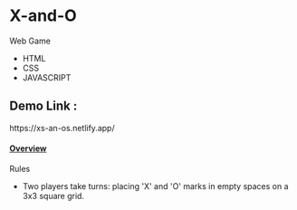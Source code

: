 # X-and-O

Web Game
* HTML
* CSS
* JAVASCRIPT

<h2>Demo Link :</h2>
https://xs-an-os.netlify.app/

<u><h4>Overview</h4></u>
Rules</br>
* Two players take turns: placing 'X' and 'O' marks in empty spaces on a 3x3 square grid.
